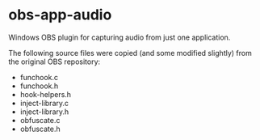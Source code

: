 # obs-app-audio
Windows OBS plugin for capturing audio from just one application.

The following source files were copied (and some modified slightly) from the original OBS repository:
* funchook.c
* funchook.h
* hook-helpers.h
* inject-library.c
* inject-library.h
* obfuscate.c
* obfuscate.h
